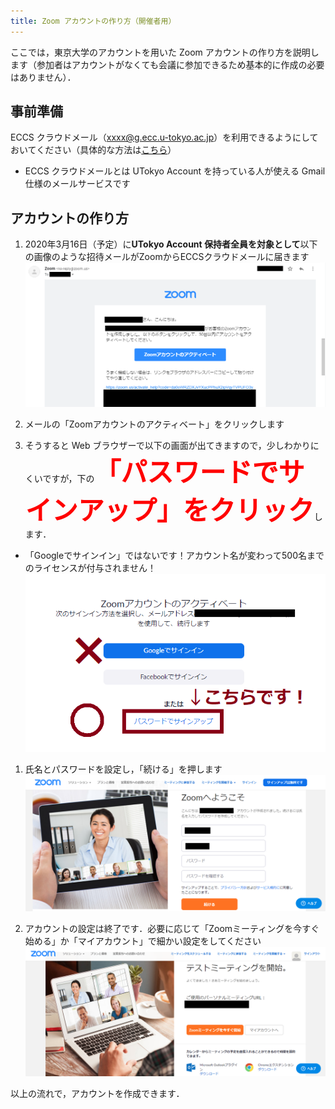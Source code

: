 ```yaml
---
title: Zoom アカウントの作り方（開催者用）
---
```


ここでは，東京大学のアカウントを用いた Zoom アカウントの作り方を説明します（参加者はアカウントがなくても会議に参加できるため基本的に作成の必要はありません）．  

## 事前準備
ECCS クラウドメール（xxxx@g.ecc.u-tokyo.ac.jp）を利用できるようにしておいてください（具体的な方法は<a href="https://www.ecc.u-tokyo.ac.jp/announcement/2016/04/01_2159.html" target="_blank">こちら</a>）
  * ECCS クラウドメールとは UTokyo Account を持っている人が使える Gmail 仕様のメールサービスです

## アカウントの作り方

1. 2020年3月16日（予定）に**UTokyo Account 保持者全員を対象として**以下の画像のような招待メールがZoomからECCSクラウドメールに届きます
  ![](img/zoom_account_email.png)  


1. メールの「Zoomアカウントのアクティベート」をクリックします  
  
1. そうすると Web ブラウザーで以下の画面が出てきますので，少しわかりにくいですが，下の<span style="font-size:3em;color:red;font-weight:bold">「パスワードでサインアップ」をクリック</span>します．  
  * 「Googleでサインイン」ではないです！アカウント名が変わって500名までのライセンスが付与されません！  
  ![](img/zoom_account_browser1.png)
  
1. 氏名とパスワードを設定し，「続ける」を押します  
  ![](img/zoom_account_browser2.png)
  
1. アカウントの設定は終了です．必要に応じて「Zoomミーティングを今すぐ始める」か「マイアカウント」で細かい設定をしてください  
  ![](img/zoom_account_browser3.png)
  
  
以上の流れで，アカウントを作成できます．
